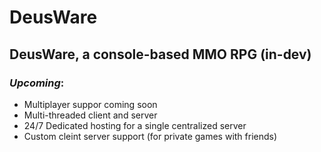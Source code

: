 # DeusWare
DeusWare, a console-based MMO RPG (in-dev)
---
### ___Upcoming___:
 - Multiplayer suppor coming soon
 - Multi-threaded client and server
 - 24/7 Dedicated hosting for a single centralized server
 - Custom cleint server support (for private games with friends)
